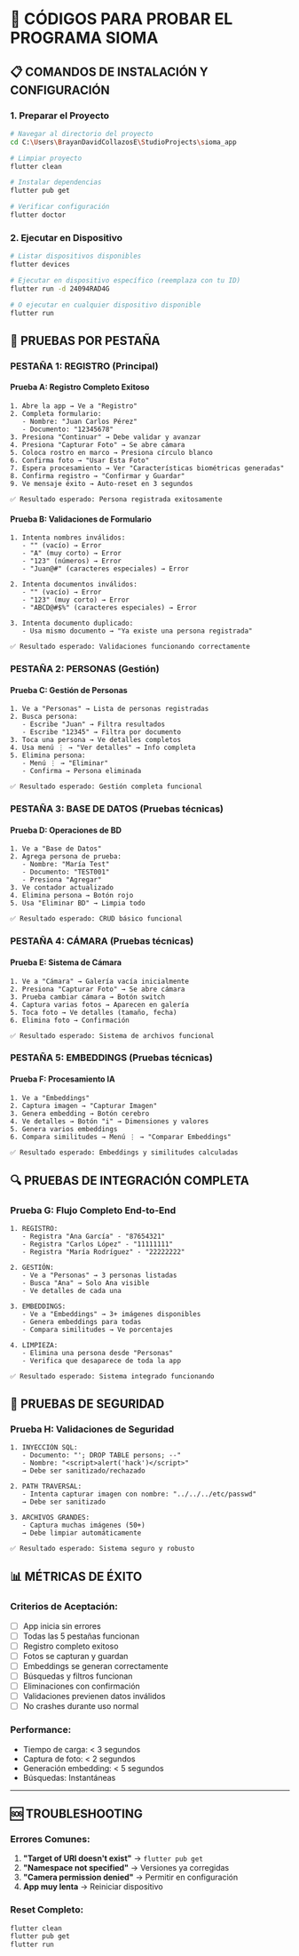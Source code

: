 # 🧪 CÓDIGOS PARA PROBAR EL PROGRAMA SIOMA

## 📋 COMANDOS DE INSTALACIÓN Y CONFIGURACIÓN

### 1. **Preparar el Proyecto**
```bash
# Navegar al directorio del proyecto
cd C:\Users\BrayanDavidCollazosE\StudioProjects\sioma_app

# Limpiar proyecto
flutter clean

# Instalar dependencias
flutter pub get

# Verificar configuración
flutter doctor
```

### 2. **Ejecutar en Dispositivo**
```bash
# Listar dispositivos disponibles
flutter devices

# Ejecutar en dispositivo específico (reemplaza con tu ID)
flutter run -d 24094RAD4G

# O ejecutar en cualquier dispositivo disponible
flutter run
```

## 🎯 PRUEBAS POR PESTAÑA

### **PESTAÑA 1: REGISTRO** (Principal)

#### **Prueba A: Registro Completo Exitoso**
```
1. Abre la app → Ve a "Registro"
2. Completa formulario:
   - Nombre: "Juan Carlos Pérez"
   - Documento: "12345678"
3. Presiona "Continuar" → Debe validar y avanzar
4. Presiona "Capturar Foto" → Se abre cámara
5. Coloca rostro en marco → Presiona círculo blanco
6. Confirma foto → "Usar Esta Foto"
7. Espera procesamiento → Ver "Características biométricas generadas"
8. Confirma registro → "Confirmar y Guardar"
9. Ve mensaje éxito → Auto-reset en 3 segundos

✅ Resultado esperado: Persona registrada exitosamente
```

#### **Prueba B: Validaciones de Formulario**
```
1. Intenta nombres inválidos:
   - "" (vacío) → Error
   - "A" (muy corto) → Error
   - "123" (números) → Error
   - "Juan@#" (caracteres especiales) → Error

2. Intenta documentos inválidos:
   - "" (vacío) → Error
   - "123" (muy corto) → Error
   - "ABCD@#$%" (caracteres especiales) → Error

3. Intenta documento duplicado:
   - Usa mismo documento → "Ya existe una persona registrada"

✅ Resultado esperado: Validaciones funcionando correctamente
```

### **PESTAÑA 2: PERSONAS** (Gestión)

#### **Prueba C: Gestión de Personas**
```
1. Ve a "Personas" → Lista de personas registradas
2. Busca persona:
   - Escribe "Juan" → Filtra resultados
   - Escribe "12345" → Filtra por documento
3. Toca una persona → Ve detalles completos
4. Usa menú ⋮ → "Ver detalles" → Info completa
5. Elimina persona:
   - Menú ⋮ → "Eliminar"
   - Confirma → Persona eliminada

✅ Resultado esperado: Gestión completa funcional
```

### **PESTAÑA 3: BASE DE DATOS** (Pruebas técnicas)

#### **Prueba D: Operaciones de BD**
```
1. Ve a "Base de Datos"
2. Agrega persona de prueba:
   - Nombre: "María Test"
   - Documento: "TEST001"
   - Presiona "Agregar"
3. Ve contador actualizado
4. Elimina persona → Botón rojo
5. Usa "Eliminar BD" → Limpia todo

✅ Resultado esperado: CRUD básico funcional
```

### **PESTAÑA 4: CÁMARA** (Pruebas técnicas)

#### **Prueba E: Sistema de Cámara**
```
1. Ve a "Cámara" → Galería vacía inicialmente
2. Presiona "Capturar Foto" → Se abre cámara
3. Prueba cambiar cámara → Botón switch
4. Captura varias fotos → Aparecen en galería
5. Toca foto → Ve detalles (tamaño, fecha)
6. Elimina foto → Confirmación

✅ Resultado esperado: Sistema de archivos funcional
```

### **PESTAÑA 5: EMBEDDINGS** (Pruebas técnicas)

#### **Prueba F: Procesamiento IA**
```
1. Ve a "Embeddings"
2. Captura imagen → "Capturar Imagen"
3. Genera embedding → Botón cerebro
4. Ve detalles → Botón "i" → Dimensiones y valores
5. Genera varios embeddings
6. Compara similitudes → Menú ⋮ → "Comparar Embeddings"

✅ Resultado esperado: Embeddings y similitudes calculadas
```

## 🔍 PRUEBAS DE INTEGRACIÓN COMPLETA

### **Prueba G: Flujo Completo End-to-End**
```
1. REGISTRO:
   - Registra "Ana García" - "87654321"
   - Registra "Carlos López" - "11111111"
   - Registra "María Rodríguez" - "22222222"

2. GESTIÓN:
   - Ve a "Personas" → 3 personas listadas
   - Busca "Ana" → Solo Ana visible
   - Ve detalles de cada una

3. EMBEDDINGS:
   - Ve a "Embeddings" → 3+ imágenes disponibles
   - Genera embeddings para todas
   - Compara similitudes → Ve porcentajes

4. LIMPIEZA:
   - Elimina una persona desde "Personas"
   - Verifica que desaparece de toda la app

✅ Resultado esperado: Sistema integrado funcionando
```

## 🚨 PRUEBAS DE SEGURIDAD

### **Prueba H: Validaciones de Seguridad**
```
1. INYECCIÓN SQL:
   - Documento: "'; DROP TABLE persons; --"
   - Nombre: "<script>alert('hack')</script>"
   → Debe ser sanitizado/rechazado

2. PATH TRAVERSAL:
   - Intenta capturar imagen con nombre: "../../../etc/passwd"
   → Debe ser sanitizado

3. ARCHIVOS GRANDES:
   - Captura muchas imágenes (50+)
   → Debe limpiar automáticamente

✅ Resultado esperado: Sistema seguro y robusto
```

## 📊 MÉTRICAS DE ÉXITO

### **Criterios de Aceptación:**
- [ ] App inicia sin errores
- [ ] Todas las 5 pestañas funcionan
- [ ] Registro completo exitoso
- [ ] Fotos se capturan y guardan
- [ ] Embeddings se generan correctamente
- [ ] Búsquedas y filtros funcionan
- [ ] Eliminaciones con confirmación
- [ ] Validaciones previenen datos inválidos
- [ ] No crashes durante uso normal

### **Performance:**
- Tiempo de carga: < 3 segundos
- Captura de foto: < 2 segundos
- Generación embedding: < 5 segundos
- Búsquedas: Instantáneas

---

## 🆘 TROUBLESHOOTING

### **Errores Comunes:**
1. **"Target of URI doesn't exist"** → `flutter pub get`
2. **"Namespace not specified"** → Versiones ya corregidas
3. **"Camera permission denied"** → Permitir en configuración
4. **App muy lenta** → Reiniciar dispositivo

### **Reset Completo:**
```bash
flutter clean
flutter pub get
flutter run
```
